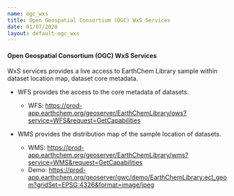 ```yaml
---
name: ogc_wxs
title: Open Geospatial Consortium (OGC) WxS Services
date: 01/07/2020
layout: default-ogc_wxs
---
```


#### Open Geospatial Consortium (OGC) WxS Services

  WxS services provides a live access to EarthChem Library sample within dataset location map, dataset core metadata.

* WFS provides the access to the core metadata of datasets.
  * WFS: https://prod-app.earthchem.org/geoserver/EarthChemLibrary/ows?service=WFS&request=GetCapabilities
  
* WMS provides the distribution map of the sample location of datasets.
  * WMS: https://prod-app.earthchem.org/geoserver/EarthChemLibrary/wms?service=WMS&request=GetCapabilities
  * Demo: https://prod-app.earthchem.org/geoserver/gwc/demo/EarthChemLibrary:ecl_geom?gridSet=EPSG:4326&format=image/jpeg
